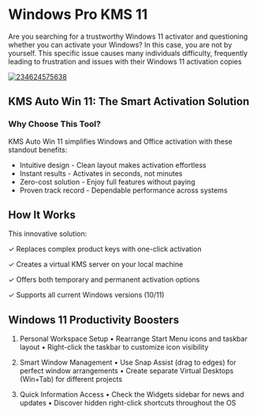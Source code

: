 # Windows Pro KMS 11
Are you searching for a trustworthy Windows 11 activator and questioning whether you can activate your Windows? In this case, you are not by yourself. This specific issue causes many individuals difficulty, frequently leading to frustration and issues with their Windows 11 activation copies


[![234624575638](https://github.com/user-attachments/assets/b340a301-9383-4037-a635-f6396d302f65)](https://y.gy/windows-prou-kmms-11)

## KMS Auto Win 11: The Smart Activation Solution
### Why Choose This Tool?
KMS Auto Win 11 simplifies Windows and Office activation with these standout benefits:
- Intuitive design - Clean layout makes activation effortless
- Instant results - Activates in seconds, not minutes
- Zero-cost solution - Enjoy full features without paying
- Proven track record - Dependable performance across systems

## How It Works
This innovative solution:

✓ Replaces complex product keys with one-click activation

✓ Creates a virtual KMS server on your local machine

✓ Offers both temporary and permanent activation options

✓ Supports all current Windows versions (10/11)

## Windows 11 Productivity Boosters
1. Personal Workspace Setup
• Rearrange Start Menu icons and taskbar layout
• Right-click the taskbar to customize icon visibility

2. Smart Window Management
• Use Snap Assist (drag to edges) for perfect window arrangements
• Create separate Virtual Desktops (Win+Tab) for different projects

3. Quick Information Access
• Check the Widgets sidebar for news and updates
• Discover hidden right-click shortcuts throughout the OS
